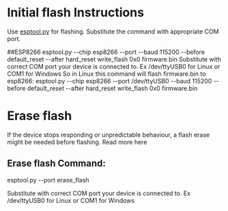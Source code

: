 # Initial flash Instructions

Use [esptool.py](https://github.com/espressif/esptool) for flashing. Substitute the command with appropriate COM port.

##ESP8266
esptool.py --chip esp8266 --port <port> --baud 115200 --before default_reset --after hard_reset write_flash 0x0 firmware.bin Substitute <port> with correct COM port your device is connected to. Ex /dev/ttyUSB0 for Linux or COM1 for Windows
So in Linux this command will flash firmware.bin to esp8266: esptool.py --chip esp8266 --port /dev/ttyUSB0 --baud 115200 --before default_reset --after hard_reset write_flash 0x0 firmware.bin

# Erase flash
If the device stops responding or unpredictable behaviour, a flash erase might be needed before flashing. Read more here
  
## Erase flash Command:
esptool.py --port <port> erase_flash
  
Substitute <port> with correct COM port your device is connected to. Ex /dev/ttyUSB0 for Linux or COM1 for Windows
